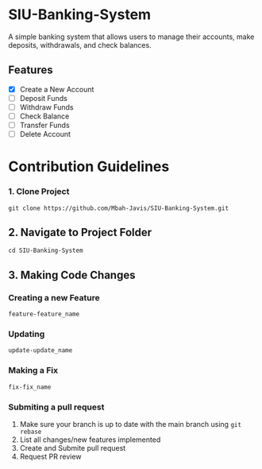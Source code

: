 # SIU-Banking-System
A simple banking system that allows users to manage their accounts, make deposits,
withdrawals, and check balances.

## Features
- [x] Create a New Account
- [ ] Deposit Funds
- [ ] Withdraw Funds
- [ ] Check Balance
- [ ] Transfer Funds
- [ ] Delete Account

# Contribution Guidelines

### 1. Clone Project
``git clone https://github.com/Mbah-Javis/SIU-Banking-System.git``

## 2. Navigate to Project Folder
``cd SIU-Banking-System``

## 3. Making Code Changes
### Creating a new Feature
``feature-feature_name``

### Updating 
``update-update_name``

### Making a Fix
``fix-fix_name``

### Submiting a pull request
1. Make sure your branch is up to date with the main branch using ``git rebase``
2. List all changes/new features implemented
3. Create and Submite pull request
4. Request PR review

